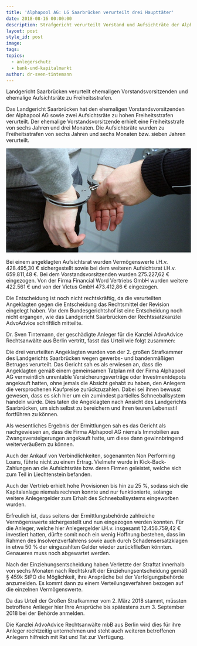 ```yaml
---
title: 'Alphapool AG: LG Saarbrücken verurteilt drei Haupttäter'
date: 2018-08-16 00:00:00
description: Strafgericht verurteilt Vorstand und Aufsichträte der Alphapool AG
layout: post
style_id: post
image:
tags:
topics:
  - anlegerschutz
  - bank-und-kapitalmarkt
author: dr-sven-tintemann
---
```


Landgericht Saarbrücken verurteilt ehemaligen Vorstandsvorsitzenden und ehemalige Aufsichtsräte zu Freiheitsstrafen.

Das Landgericht Saarbrücken hat den ehemaligen Vorstandsvorsitzenden der Alphapool AG sowie zwei Aufsichtsräte zu hohen Freiheitsstrafen verurteilt. Der ehemalige Vorstandsvorsitzende erhielt eine Freiheitsstrafe von sechs Jahren und drei Monaten. Die Aufsichtsräte wurden zu Freiheitsstrafen von sechs Jahren und sechs Monaten bzw. sieben Jahren verurteilt.

![](/uploads/handcuffs-2102488-640.jpg)

Bei einem angeklagten Aufsichtsrat wurden Vermögenswerte i.H.v. 428.495,30 € sichergestellt sowie bei dem weiteren Aufsichtsrat i.H.v. 659.811,48 €. Bei dem Vorstandsvorsitzenden wurden 275.227,62 € eingezogen. Von der Firma Financial Word Vertriebs GmbH wurden weitere 422.561 € und von der Victus GmbH 473.412,86 € eingezogen.

Die Entscheidung ist noch nicht rechtskräftig, da die verurteilten Angeklagten gegen die Entscheidung das Rechtsmittel der Revision eingelegt haben. Vor dem Bundesgerichtshof ist eine Entscheidung noch nicht ergangen, wie das Landgericht Saarbrücken der Rechtssatzkanzlei AdvoAdvice schriftlich mitteilte.

Dr. Sven Tintemann, der geschädigte Anleger für die Kanzlei AdvoAdvice Rechtsanwälte aus Berlin vertritt, fasst das Urteil wie folgt zusammen:

Die drei verurteilten Angeklagten wurden von der 2. großen Strafkammer des Landgerichts Saarbrücken wegen gewerbs- und bandenmäßigen Betruges verurteilt. Das Gericht sah es als erwiesen an, dass die Angeklagten gemäß einem gemeinsamen Tatplan mit der Firma Alphapool AG vermeintlich unrentable Versicherungsverträge oder Investmentdepots angekauft hatten, ohne jemals die Absicht gehabt zu haben, den Anlegern die versprochenen Kaufpreise zurückzuzahlen. Dabei sei ihnen bewusst gewesen, dass es sich hier um ein zumindest partielles Schneeballsystem handeln würde. Dies taten die Angeklagten nach Ansicht des Landgerichts Saarbrücken, um sich selbst zu bereichern und ihren teuren Lebensstil fortführen zu können.

Als wesentliches Ergebnis der Ermittlungen sah es das Gericht als nachgewiesen an, dass die Firma Alphapool AG niemals Immobilien aus Zwangsversteigerungen angekauft hatte, um diese dann gewinnbringend weiterveräußern zu können.

Auch der Ankauf von Verbindlichkeiten, sogenannten Non Performing Loans, führte nicht zu einem Ertrag. Vielmehr wurde in Kick-Back-Zahlungen an die Aufsichtsräte bzw. deren Firmen geleistet, welche sich zum Teil in Liechtenstein befanden.

Auch der Vertrieb erhielt hohe Provisionen bis hin zu 25 %, sodass sich die Kapitalanlage niemals rechnen konnte und nur funktionierte, solange weitere Anlegergelder zum Erhalt des Schneeballsystems eingeworben wurden.

Erfreulich ist, dass seitens der Ermittlungsbehörde zahlreiche Vermögenswerte sichergestellt und nun eingezogen werden konnten. Für die Anleger, welche hier Anlegergelder i.H.v. insgesamt 12.456.759,42 € investiert hatten, dürfte somit noch ein wenig Hoffnung bestehen, dass im Rahmen des Insolvenzverfahrens sowie auch durch Schadensersatzklagen in etwa 50 % der eingezahlten Gelder wieder zurückfließen könnten. Genaueres muss noch abgewartet werden.

Nach der Einziehungsentscheidung haben Verletzte der Straftat innerhalb von sechs Monaten nach Rechtskraft der Einziehungsentscheidung gemäß § 459k StPO die Möglichkeit, ihre Ansprüche bei der Verfolgungsbehörde anzumelden. Es kommt dann zu einem Verteilungsverfahren bezogen auf die einzelnen Vermögenswerte.

Da das Urteil der Großen Strafkammer vom 2. März 2018 stammt, müssten betroffene Anlieger hier Ihre Ansprüche bis spätestens zum 3. September 2018 bei der Behörde anmelden.

Die Kanzlei AdvoAdvice Rechtsanwälte mbB aus Berlin wird dies für ihre Anleger rechtzeitig unternehmen und steht auch weiteren betroffenen Anlegern hilfreich mit Rat und Tat zur Verfügung.